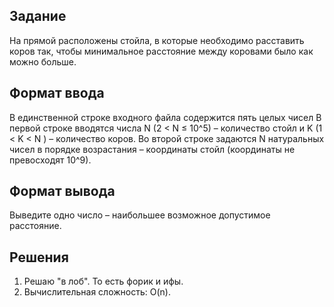## Задание
На прямой расположены стойла, в которые необходимо расставить коров так, чтобы минимальное расcтояние между коровами было как можно больше.

## Формат ввода
В единственной строке входного файла содержится пять целых чисел
В первой строке вводятся числа N (2 < N ≤ 10^5) – количество стойл и K (1 < K < N ) – количество коров. Во второй строке задаются N натуральных чисел в порядке возрастания – координаты стойл (координаты не превосходят 10^9).
## Формат вывода
Выведите одно число – наибольшее возможное допустимое расстояние.
## Решения
1. Решаю "в лоб". То есть форик и ифы.
2. Вычислительная сложность: O(n).